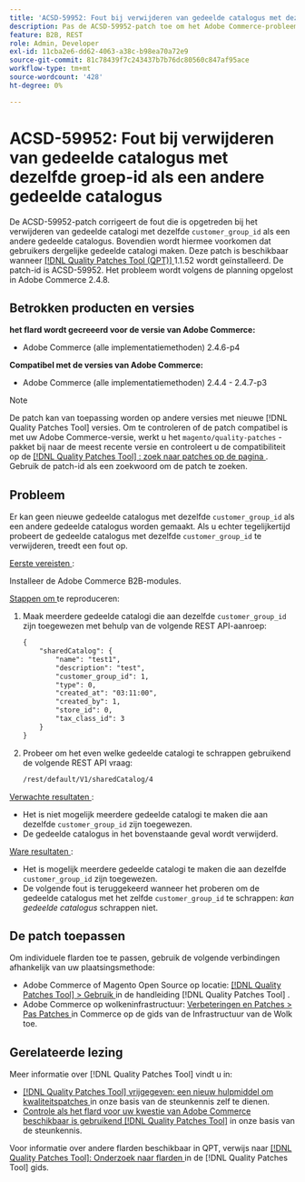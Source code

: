 ```yaml
---
title: 'ACSD-59952: Fout bij verwijderen van gedeelde catalogus met dezelfde groep-id als een andere gedeelde catalogus'
description: Pas de ACSD-59952-patch toe om het Adobe Commerce-probleem op te lossen waarbij een fout optreedt bij het verwijderen van een gedeelde catalogus met dezelfde &grave; customer_group_id' als een andere gedeelde catalogus.
feature: B2B, REST
role: Admin, Developer
exl-id: 11cba2e6-dd62-4063-a38c-b98ea70a72e9
source-git-commit: 81c78439f7c243437b7b76dc80560c847af95ace
workflow-type: tm+mt
source-wordcount: '428'
ht-degree: 0%

---
```


# ACSD-59952: Fout bij verwijderen van gedeelde catalogus met dezelfde groep-id als een andere gedeelde catalogus

De ACSD-59952-patch corrigeert de fout die is opgetreden bij het verwijderen van gedeelde catalogi met dezelfde `customer_group_id` als een andere gedeelde catalogus. Bovendien wordt hiermee voorkomen dat gebruikers dergelijke gedeelde catalogi maken. Deze patch is beschikbaar wanneer [[!DNL Quality Patches Tool (QPT)] ](https://experienceleague.adobe.com/nl/docs/commerce-knowledge-base/kb/announcements/commerce-announcements/magento-quality-patches-released-new-tool-to-self-serve-quality-patches) 1.1.52 wordt geïnstalleerd. De patch-id is ACSD-59952. Het probleem wordt volgens de planning opgelost in Adobe Commerce 2.4.8.

## Betrokken producten en versies

**het flard wordt gecreeerd voor de versie van Adobe Commerce:**

* Adobe Commerce (alle implementatiemethoden) 2.4.6-p4

**Compatibel met de versies van Adobe Commerce:**

* Adobe Commerce (alle implementatiemethoden) 2.4.4 - 2.4.7-p3

>[!NOTE]
>
>De patch kan van toepassing worden op andere versies met nieuwe [!DNL Quality Patches Tool] versies. Om te controleren of de patch compatibel is met uw Adobe Commerce-versie, werkt u het `magento/quality-patches` -pakket bij naar de meest recente versie en controleert u de compatibiliteit op de [[!DNL Quality Patches Tool] : zoek naar patches op de pagina ](https://experienceleague.adobe.com/tools/commerce-quality-patches/index.html?lang=nl-NL) . Gebruik de patch-id als een zoekwoord om de patch te zoeken.

## Probleem

Er kan geen nieuwe gedeelde catalogus met dezelfde `customer_group_id` als een andere gedeelde catalogus worden gemaakt. Als u echter tegelijkertijd probeert de gedeelde catalogus met dezelfde `customer_group_id` te verwijderen, treedt een fout op.

<u> Eerste vereisten </u>:

Installeer de Adobe Commerce B2B-modules.

<u> Stappen om </u> te reproduceren:

1. Maak meerdere gedeelde catalogi die aan dezelfde `customer_group_id` zijn toegewezen met behulp van de volgende REST API-aanroep:

   ```REST
   {
       "sharedCatalog": {
           "name": "test1",
           "description": "test",
           "customer_group_id": 1,
           "type": 0,
           "created_at": "03:11:00",
           "created_by": 1,
           "store_id": 0,
           "tax_class_id": 3
       }
   }
   ```

1. Probeer om het even welke gedeelde catalogi te schrappen gebruikend de volgende REST API vraag:

   ```REST
   /rest/default/V1/sharedCatalog/4
   ```

<u> Verwachte resultaten </u>:

* Het is niet mogelijk meerdere gedeelde catalogi te maken die aan dezelfde `customer_group_id` zijn toegewezen.
* De gedeelde catalogus in het bovenstaande geval wordt verwijderd.

<u> Ware resultaten </u>:

* Het is mogelijk meerdere gedeelde catalogi te maken die aan dezelfde `customer_group_id` zijn toegewezen.
* De volgende fout is teruggekeerd wanneer het proberen om de gedeelde catalogus met het zelfde `customer_group_id` te schrappen: *kan gedeelde catalogus* schrappen niet.

## De patch toepassen

Om individuele flarden toe te passen, gebruik de volgende verbindingen afhankelijk van uw plaatsingsmethode:

* Adobe Commerce of Magento Open Source op locatie: [[!DNL Quality Patches Tool]  > Gebruik ](/help/tools/quality-patches-tool/usage.md) in de handleiding [!DNL Quality Patches Tool] .
* Adobe Commerce op wolkeninfrastructuur: [ Verbeteringen en Patches > Pas Patches ](https://experienceleague.adobe.com/docs/commerce-cloud-service/user-guide/develop/upgrade/apply-patches.html?lang=nl-NL) in Commerce op de gids van de Infrastructuur van de Wolk toe.

## Gerelateerde lezing

Meer informatie over [!DNL Quality Patches Tool] vindt u in:

* [[!DNL Quality Patches Tool]  vrijgegeven: een nieuw hulpmiddel om kwaliteitspatches ](https://experienceleague.adobe.com/nl/docs/commerce-knowledge-base/kb/announcements/commerce-announcements/magento-quality-patches-released-new-tool-to-self-serve-quality-patches) in onze basis van de steunkennis zelf te dienen.
* [ Controle als het flard voor uw kwestie van Adobe Commerce beschikbaar is gebruikend  [!DNL Quality Patches Tool]](/help/tools/quality-patches-tool/patches-available-in-qpt/check-patch-for-magento-issue-with-magento-quality-patches.md) in onze basis van de steunkennis.

Voor informatie over andere flarden beschikbaar in QPT, verwijs naar [[!DNL Quality Patches Tool]: Onderzoek naar flarden ](https://experienceleague.adobe.com/tools/commerce-quality-patches/index.html?lang=nl-NL) in de [!DNL Quality Patches Tool] gids.
